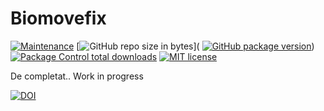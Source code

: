 # Biomovefix
[![Maintenance](https://img.shields.io/badge/Maintained%3F-yes-green.svg)](https://GitHub.com/Naereen/StrapDown.js/graphs/commit-activity)
[![GitHub repo size in bytes](https://img.shields.io/github/repo-size/badges/shields.svg)]( [![GitHub package version](https://img.shields.io/github/package-json/v/badges/shields.svg)](https://github.com/rlaurentiu/BioMoveFix/releases))
[![Package Control total downloads](https://img.shields.io/packagecontrol/dt/SwitchDictionary.svg)](https://packagecontrol.io/packages/SwitchDictionary)
[![MIT license](https://img.shields.io/badge/License-MIT-blue.svg)](https://lbesson.mit-license.org/)

De completat.. Work in progress

[![DOI](https://zenodo.org/badge/123764206.svg)](https://zenodo.org/badge/latestdoi/123764206)
